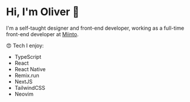 # Hi, I'm Oliver 👋

I'm a self-taught designer and front-end developer, working as a full-time front-end developer at [Miinto](https://miinto.dk/).

😍 Tech I enjoy: 
- TypeScript
- React
- React Native
- Remix.run
- NextJS 
- TailwindCSS 
- Neovim


